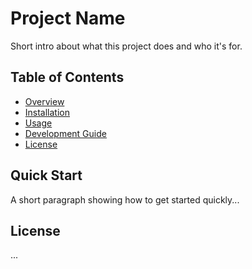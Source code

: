 # Project Name

Short intro about what this project does and who it's for.

## Table of Contents

- [Overview](docs/OVERVIEW.md)
- [Installation](docs/INSTALL.md)
- [Usage](docs/USAGE.md)
- [Development Guide](docs/DEV_GUIDE.md)
- [License](#license)

## Quick Start

A short paragraph showing how to get started quickly...

## License

...
